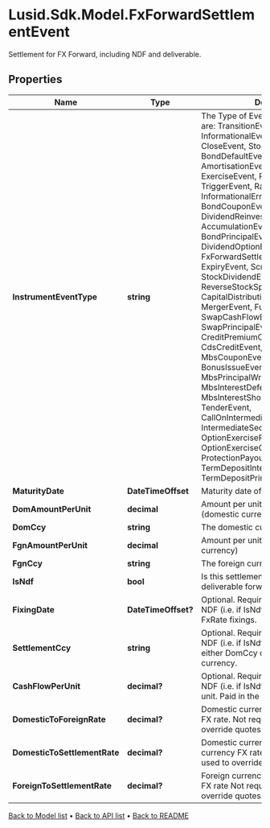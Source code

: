 # Lusid.Sdk.Model.FxForwardSettlementEvent
Settlement for FX Forward, including NDF and deliverable.

## Properties

Name | Type | Description | Notes
------------ | ------------- | ------------- | -------------
**InstrumentEventType** | **string** | The Type of Event. The available values are: TransitionEvent, InformationalEvent, OpenEvent, CloseEvent, StockSplitEvent, BondDefaultEvent, CashDividendEvent, AmortisationEvent, CashFlowEvent, ExerciseEvent, ResetEvent, TriggerEvent, RawVendorEvent, InformationalErrorEvent, BondCouponEvent, DividendReinvestmentEvent, AccumulationEvent, BondPrincipalEvent, DividendOptionEvent, MaturityEvent, FxForwardSettlementEvent, ExpiryEvent, ScripDividendEvent, StockDividendEvent, ReverseStockSplitEvent, CapitalDistributionEvent, SpinOffEvent, MergerEvent, FutureExpiryEvent, SwapCashFlowEvent, SwapPrincipalEvent, CreditPremiumCashFlowEvent, CdsCreditEvent, CdxCreditEvent, MbsCouponEvent, MbsPrincipalEvent, BonusIssueEvent, MbsPrincipalWriteOffEvent, MbsInterestDeferralEvent, MbsInterestShortfallEvent, TenderEvent, CallOnIntermediateSecuritiesEvent, IntermediateSecuritiesDistributionEvent, OptionExercisePhysicalEvent, OptionExerciseCashEvent, ProtectionPayoutCashFlowEvent, TermDepositInterestEvent, TermDepositPrincipalEvent | 
**MaturityDate** | **DateTimeOffset** | Maturity date of the forward | 
**DomAmountPerUnit** | **decimal** | Amount per unit in the DomCcy (domestic currency) | 
**DomCcy** | **string** | The domestic currency of the forward | 
**FgnAmountPerUnit** | **decimal** | Amount per unit in the FgnCcy (foreign currency) | 
**FgnCcy** | **string** | The foreign currency of the forward. | 
**IsNdf** | **bool** | Is this settlement corresponding to a deliverable forward, or an NDF | 
**FixingDate** | **DateTimeOffset?** | Optional.  Required if the event is an NDF (i.e. if IsNdf &#x3D; true).  Date of the FxRate fixings. | [optional] 
**SettlementCcy** | **string** | Optional.  Required if the event is an NDF (i.e. if IsNdf &#x3D; true).  May be set to either DomCcy or FgnCcy, or a third currency. | [optional] 
**CashFlowPerUnit** | **decimal?** | Optional.  Required if the event is an NDF (i.e. if IsNdf &#x3D; true).  CashFlow per unit.  Paid in the SettlementCcy. | [optional] 
**DomesticToForeignRate** | **decimal?** | Domestic currency to foreign currency FX rate.  Not required, only used to override quotes. | [optional] 
**DomesticToSettlementRate** | **decimal?** | Domestic currency to settlement currency FX rate  Not required, only used to override quotes. | [optional] 
**ForeignToSettlementRate** | **decimal?** | Foreign currency to settlement currency FX rate  Not required, only used to override quotes. | [optional] [readonly] 

[Back to Model list](../README.md#documentation-for-models) &#8226; [Back to API list](../README.md#documentation-for-api-endpoints) &#8226; [Back to README](../README.md)

